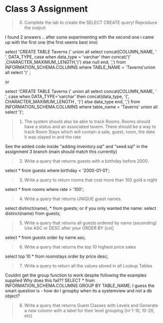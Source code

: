 <h1> Class 3 Assignment</h1>

> 0. Complete the lab to create the SELECT CREATE query! Reproduce the output:

I found 2 answers .. after some experimenting with the second one i came up with the first one (the first seems best imo)

select 'CREATE TABLE Taverns (' union all select concat(COLUMN_NAME, ' ', DATA_TYPE, case when data_type = 'varchar' then concat('(' ,CHARACTER_MAXIMUM_LENGTH,')') else null end, ',')  from INFORMATION_SCHEMA.COLUMNS where TABLE_NAME = 'Taverns'union all select ')' ;

or

select 'CREATE TABLE Taverns (' union all select concat(COLUMN_NAME, ' ', case when DATA_TYPE='varchar' then concat(data_type, '(', CHARACTER_MAXIMUM_LENGTH , ')') else data_type end, ',') from INFORMATION_SCHEMA.COLUMNS where table_name = 'Taverns' union all select ')';

> 1. The system should also be able to track Rooms. Rooms should have a status and an associated tavern. There should be a way to track Room Stays which will contain a sale, guest, room, the date it was stayed in and the rate

See the added code inside "adding inventory.sql" and "seed.sql" in the assignment 3 branch (main should match this currently)


> 2. Write a query that returns guests with a birthday before 2000. 

select * from guests where birthday < '2000-01-01';


> 3. Write a query to return rooms that cost more than 100 gold a night

select * from rooms where rate > '100';


> 4. Write a query that returns UNIQUE guest names. 

select distinct(name), * from guests;
or if you only wanted the name:   select distinct(name) from guests;


> 5. Write a query that returns all guests ordered by name (ascending) Use ASC or DESC after your ORDER BY [col]

select * from guests order by name asc;


> 6. Write a query that returns the top 10 highest price sales

select top 10 * from roomstays order by price desc;


> 7. Write a query to return all the values stored in all Lookup Tables

Couldnt get the group function to work despite following the examples supplied
Why does this fail??
SELECT * from INFORMATION_SCHEMA.COLUMNS GROUP BY TABLE_NAME;
I guess the smart question is - how do I groupby when its a systemview and not a db object?

> 8. Write a query that returns Guest Classes with Levels and Generate a new column with a label for their level grouping (lvl 1-10, 10-20, etc)

